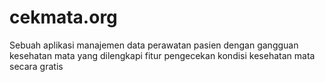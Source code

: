 # cekmata.org
Sebuah aplikasi manajemen data perawatan pasien dengan gangguan kesehatan mata yang dilengkapi fitur pengecekan kondisi kesehatan mata secara gratis
